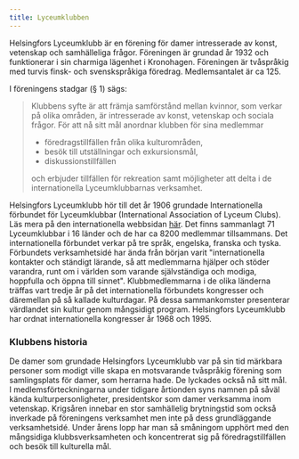 ```yaml
---
title: Lyceumklubben
---
```

Helsingfors Lyceumklubb är en förening för damer intresserade av konst, vetenskap och samhälleliga frågor. Föreningen är grundad år 1932 och funktionerar i sin charmiga lägenhet i Kronohagen. Föreningen är tvåspråkig med turvis finsk- och svenskspråkiga föredrag. Medlemsantalet är ca 125.

I föreningens stadgar (§ 1) sägs:

> Klubbens syfte är att främja samförstånd mellan kvinnor, som verkar på olika områden, är intresserade av konst, vetenskap och sociala frågor. För att nå sitt mål anordnar klubben för sina medlemmar
>
> * föredragstillfällen från olika kulturområden,
> * besök till utställningar och exkursionsmål,
> * diskussionstillfällen
>
> och erbjuder tillfällen för rekreation samt möjligheter att delta i de internationella Lyceumklubbarnas verksamhet.

Helsingfors Lyceumklubb hör till det år 1906 grundade Internationella förbundet för Lyceumklubbar (International Association of Lyceum Clubs).  Läs mera på den internationella webbsidan [här](http://www.lyceumclubs.org/).  Det finns sammanlagt 71 Lyceumklubbar i 16 länder och de har ca 8200 medlemmar tillsammans. Det internationella förbundet verkar på tre språk, engelska, franska och tyska. Förbundets verksamhetsidé har ända från början varit "internationella kontakter och ständigt lärande, så att medlemmarna hjälper och stöder varandra, runt om i världen som varande självständiga och modiga, hoppfulla och öppna till sinnet".  Klubbmedlemmarna i de olika länderna träffas vart tredje år på det internationella förbundets kongresser och däremellan på så kallade kulturdagar. På dessa sammankomster presenterar värdlandet sin kultur genom mångsidigt program. Helsingfors Lyceumklubb har ordnat internationella kongresser år 1968 och 1995.

### Klubbens historia

De damer som grundade Helsingfors Lyceumklubb var på sin tid märkbara personer som modigt ville skapa en motsvarande tvåspråkig förening som samlingsplats för damer, som herrarna hade. De lyckades också nå sitt mål. I medlemsförteckningarna under tidigare årtionden syns namnen på såväl kända kulturpersonligheter, presidentskor som damer verksamma inom vetenskap. Krigsåren innebar en stor samhällelig brytningstid som också inverkade på föreningens verksamhet men inte på dess grundläggande verksamhetsidé. Under årens lopp har man så småningom upphört med den mångsidiga klubbsverksamheten och koncentrerat sig på föredragstillfällen och besök till kulturella mål.
